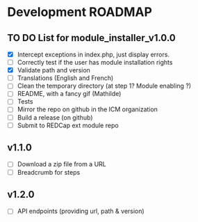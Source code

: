 # Development ROADMAP

## TO DO List for module_installer_v1.0.0

- [x] Intercept exceptions in index.php, just display errors.
- [ ] Correctly test if the user has module installation rights
- [x] Validate path and version
- [ ] Translations (English and French)
- [ ] Clean the temporary directory (at step 1? Module enabling ?)
- [ ] README, with a fancy gif (Mathilde)
- [ ] Tests
- [ ] Mirror the repo on github in the ICM organization
- [ ] Build a release (on github)
- [ ] Submit to REDCap ext module repo

## v1.1.0

- [ ] Download a zip file from a URL
- [ ] Breadcrumb for steps

## v1.2.0

- [ ] API endpoints (providing url, path & version)
